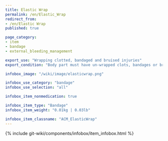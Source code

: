 ```yaml
---
title: Elastic Wrap
permalink: /en/Elastic_Wrap
redirect_from:
- /en/Elastic Wrap
published: true

page_category:
- item
- bandage
- external_bleeding_management

export_use: "Wrapping clotted, bandaged and bruised injuries"
export_condition: "Body part must have un-wrapped clots, bandages or bruises<br>Body part must not be bleeding"

infobox_image: "/wiki/image/elasticwrap.png"

infobox_use_category: "bandage"
infobox_use_selection: "all"

infobox_item_nonmedication: true

infobox_item_type: "Bandage"
infobox_item_weight: "0.01kg | 0.03lb"

infobox_item_classname: "ACM_ElasticWrap"
---
```


{% include git-wiki/components/infobox/item_infobox.html %}